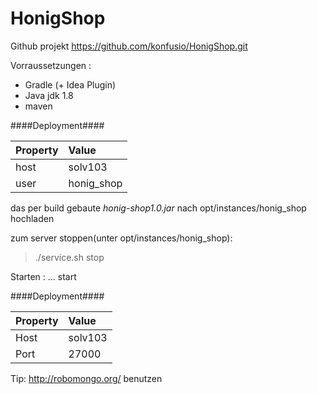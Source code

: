 HonigShop
=========

Github projekt
https://github.com/konfusio/HonigShop.git
 
Vorraussetzungen :

* Gradle (+ Idea Plugin)
* Java jdk 1.8
* maven

####Deployment####

Property| Value
:-----------|:------------
host|  solv103
user|  honig_shop
 
das per build gebaute *honig-shop1.0.jar* nach opt/instances/honig_shop hochladen
 
zum server stoppen(unter opt/instances/honig_shop):
> ./service.sh stop
 
Starten : … start
 

 ####Deployment####

Property| Value
:-----------|:------------
Host| solv103
Port|27000

Tip: <http://robomongo.org/> benutzen

